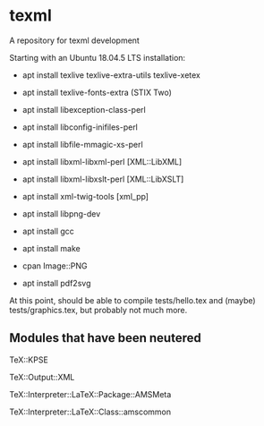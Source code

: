 # texml
A repository for texml development

Starting with an Ubuntu 18.04.5 LTS installation:

* apt install texlive texlive-extra-utils texlive-xetex

* apt install texlive-fonts-extra (STIX Two)

* apt install libexception-class-perl

* apt install libconfig-inifiles-perl

* apt install libfile-mmagic-xs-perl

* apt install libxml-libxml-perl [XML::LibXML]

* apt install libxml-libxslt-perl [XML::LibXSLT]

* apt install xml-twig-tools [xml_pp]

* apt install libpng-dev

* apt install gcc

* apt install make

* cpan Image::PNG

* apt install pdf2svg

At this point, should be able to compile tests/hello.tex and (maybe)
tests/graphics.tex, but probably not much more.

## Modules that have been neutered

TeX::KPSE

TeX::Output::XML

TeX::Interpreter::LaTeX::Package::AMSMeta

TeX::Interpreter::LaTeX::Class::amscommon
